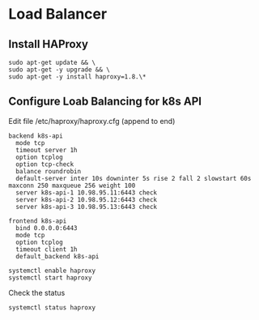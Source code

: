 # Load Balancer

## Install HAProxy

```
sudo apt-get update && \
sudo apt-get -y upgrade && \
sudo apt-get -y install haproxy=1.8.\*
```

## Configure Loab Balancing for k8s API

Edit file /etc/haproxy/haproxy.cfg (append to end)

```
backend k8s-api
  mode tcp
  timeout server 1h
  option tcplog
  option tcp-check
  balance roundrobin
  default-server inter 10s downinter 5s rise 2 fall 2 slowstart 60s maxconn 250 maxqueue 256 weight 100
  server k8s-api-1 10.98.95.11:6443 check
  server k8s-api-2 10.98.95.12:6443 check
  server k8s-api-3 10.98.95.13:6443 check

frontend k8s-api
  bind 0.0.0.0:6443
  mode tcp
  option tcplog
  timeout client 1h
  default_backend k8s-api
```

```
systemctl enable haproxy
systemctl start haproxy
```

Check the status

```
systemctl status haproxy
```